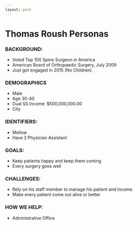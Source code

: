 ```yaml
---
layout: post
---
```


# Thomas Roush Personas


###	BACKGROUND:
*	Voted Top 100 Spine Surgeon in America
*	American Board of Orthopaedic Surgery, July 2009
*	Just got engaged in 2015 (No Children)

###	DEMOGRAPHICS
*	Male
*	Age 30-40
*	Dual SS Income: $500,000,000.00
*	City
	
###	IDENTIFIERS:
*	Mellow
*	Have 2 Physician Assistant

###	GOALS:
*	Keep patients happy and keep them coming
*	Every surgery goes well

###	CHALLENGES:
* Rely on his staff member to manage his patient and income. 
* Make every patient come out alive or better

###	HOW WE HELP: 
* Administrative Office

